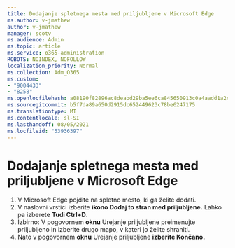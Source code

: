 ```yaml
---
title: Dodajanje spletnega mesta med priljubljene v Microsoft Edge
ms.author: v-jmathew
author: v-jmathew
manager: scotv
ms.audience: Admin
ms.topic: article
ms.service: o365-administration
ROBOTS: NOINDEX, NOFOLLOW
localization_priority: Normal
ms.collection: Adm_O365
ms.custom:
- "9004433"
- "8258"
ms.openlocfilehash: a08190f82896ac8deabd29ba5ee6ca845650913c0a4aadd1a2cd3239d27b8a8d
ms.sourcegitcommit: b5f7da89a650d2915dc652449623c78be6247175
ms.translationtype: MT
ms.contentlocale: sl-SI
ms.lasthandoff: 08/05/2021
ms.locfileid: "53936397"
---
```

# <a name="add-a-site-to-your-favorites-in-microsoft-edge"></a>Dodajanje spletnega mesta med priljubljene v Microsoft Edge

1. V Microsoft Edge pojdite na spletno mesto, ki ga želite dodati.
2. V naslovni vrstici izberite **ikono Dodaj to stran med priljubljene.** Lahko pa izberete **Tudi Ctrl+D**.
3. Izbirno: V pogovornem **oknu** Urejanje priljubljene preimenujte priljubljeno in izberite drugo mapo, v kateri jo želite shraniti.
4. Nato v pogovornem **oknu** Urejanje priljubljene **izberite Končano.**
